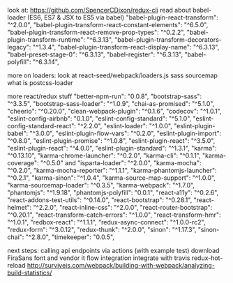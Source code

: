 look at: https://github.com/SpencerCDixon/redux-cli
read about babel-loader (ES6, ES7 & JSX to ES5 via babel)
    "babel-plugin-react-transform": "^2.0.0",
    "babel-plugin-transform-react-constant-elements": "^6.5.0",
    "babel-plugin-transform-react-remove-prop-types": "^0.2.2",
    "babel-plugin-transform-runtime": "^6.3.13",
    "babel-plugin-transform-decorators-legacy": "^1.3.4",
    "babel-plugin-transform-react-display-name": "^6.3.13",
    "babel-preset-stage-0": "^6.3.13",
    "babel-register": "^6.3.13",
    "babel-polyfill": "^6.3.14",

more on loaders: look at react-seed/webpack/loaders.js
    sass sourcemap
    what is postcss-loader

more react/redux stuff
    "better-npm-run": "0.0.8",
    "bootstrap-sass": "^3.3.5",
    "bootstrap-sass-loader": "^1.0.9",
    "chai-as-promised": "^5.1.0",
    "cheerio": "^0.20.0",
    "clean-webpack-plugin": "^0.1.6",
    "codecov": "^1.0.1",
    "eslint-config-airbnb": "0.1.0",
    "eslint-config-standard": "^5.1.0",
    "eslint-config-standard-react": "^2.2.0",
    "eslint-loader": "^1.0.0",
    "eslint-plugin-babel": "^3.0.0",
    "eslint-plugin-flow-vars": "^0.2.0",
    "eslint-plugin-import": "^0.8.0",
    "eslint-plugin-promise": "^1.0.8",
    "eslint-plugin-react": "^3.5.0",
    "eslint-plugin-react": "^4.0.0",
    "eslint-plugin-standard": "^1.3.1",
    "karma": "^0.13.10",
    "karma-chrome-launcher": "^0.2.0",
    "karma-cli": "^0.1.1",
    "karma-coverage": "^0.5.0" and "isparta-loader": "^2.0.0",
    "karma-mocha": "^0.2.0",
    "karma-mocha-reporter": "^1.1.1",
    "karma-phantomjs-launcher": "^0.2.1",
    "karma-sinon": "^1.0.4",
    "karma-source-map-support": "^1.0.0",
    "karma-sourcemap-loader": "^0.3.5",
    "karma-webpack": "^1.7.0",
    "phantomjs": "^1.9.18",
    "phantomjs-polyfill": "0.0.1",
    "react-a11y": "^0.2.6",
    "react-addons-test-utils": "^0.14.0",
    "react-bootstrap": "^0.28.1",
    "react-helmet": "^2.2.0",
    "react-inline-css": "^2.0.0",
    "react-router-bootstrap": "^0.20.1",
    "react-transform-catch-errors": "^1.0.0",
    "react-transform-hmr": "^1.0.1",
    "redbox-react": "^1.1.1",
    "redux-async-connect": "^1.0.0-rc2",
    "redux-form": "^3.0.12",
    "redux-thunk": "^2.0.0",
    "sinon": "^1.17.3",
    "sinon-chai": "^2.8.0",
    "timekeeper": "0.0.5",


next steps:
    calling api endpoints via actions (with example test)
    download FiraSans font and vendor it
    flow integration
    integrate with travis
    redux-hot-reload
    http://survivejs.com/webpack/building-with-webpack/analyzing-build-statistics/
